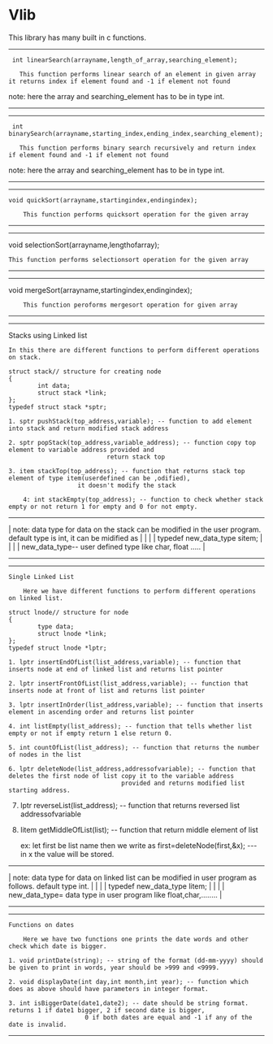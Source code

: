 # Vlib
This library has many built in c functions.
____________________________________________________________________________________________________________________________________________________

     int linearSearch(arrayname,length_of_array,searching_element);

       This function performs linear search of an element in given array it returns index if element found and -1 if element not found

   note: here the array and searching_element has to be in type int.
____________________________________________________________________________________________________________________________________________________

____________________________________________________________________________________________________________________________________________________

     int binarySearch(arrayname,starting_index,ending_index,searching_element);

       This function performs binary search recursively and return index if element found and -1 if element not found

   note: here the array and searching_element has to be in type int.
____________________________________________________________________________________________________________________________________________________

____________________________________________________________________________________________________________________________________________________
    void quickSort(arrayname,startingindex,endingindex);

        This function performs quicksort operation for the given array

____________________________________________________________________________________________________________________________________________________

____________________________________________________________________________________________________________________________________________________
   void selectionSort(arrayname,lengthofarray);

	This function performs selectionsort operation for the given array

____________________________________________________________________________________________________________________________________________________

____________________________________________________________________________________________________________________________________________________
   void mergeSort(arrayname,startingindex,endingindex);

        This function peroforms mergesort operation for given array

____________________________________________________________________________________________________________________________________________________

____________________________________________________________________________________________________________________________________________________
   Stacks using Linked list

	In this there are different functions to perform different operations on stack.

	struct stack// structure for creating node
	{
       		int data;
       		struct stack *link;
	};
	typedef struct stack *sptr;

	1. sptr pushStack(top_address,variable); -- function to add element into stack and return modified stack address

	2. sptr popStack(top_address,variable_address); -- function copy top element to variable address provided and
							   return stack top

	3. item stackTop(top_address); -- function that returns stack top element of type item(userdefined can be ,odified),
					   it doesn't modify the stack

        4: int stackEmpty(top_address); -- function to check whether stack empty or not return 1 for empty and 0 for not empty.
  --------------------------------------------------------------------------------------------------------------------------------
  |	note: data type for data on the stack can be modified in the user program. default type is int, it can be midified as  |
  |																 |
  |		typedef new_data_type sitem;											 |
  |																 |
  |	new_data_type-- user defined type like char, float .....                                                                 |
____________________________________________________________________________________________________________________________________________________

____________________________________________________________________________________________________________________________________________________
	Single Linked List

		Here we have different functions to perform different operations on linked list.

	struct lnode// structure for node
	{
    		type data;
    		struct lnode *link;
	};
	typedef struct lnode *lptr;

	1. lptr insertEndOfList(list_address,variable); -- function that inserts node at end of linked list and returns list pointer

	2. lptr insertFrontOfList(list_address,variable); -- function that inserts node at front of list and returns list pointer

	3. lptr insertInOrder(list_address,variable); -- function that inserts element in ascending order and returns list pointer

	4. int listEmpty(list_address); -- function that tells whether list empty or not if empty return 1 else return 0.

	5. int countOfList(list_address); -- function that returns the number of nodes in the list

	6. lptr deleteNode(list_address,addressofvariable); -- function that deletes the first node of list copy it to the variable address
							       provided and returns modified list starting address.
  7. lptr reverseList(list_address); -- function that returns reversed list addressofvariable
  8. litem getMiddleOfList(list); --  function that return middle element of list

		ex: let first be list name then we write as        first=deleteNode(first,&x); --- in x the value will be stored.

  ------------------------------------------------------------------------------------------------------------------------------------------
  |		note: data type for data on linked list can be modified in user program as follows. default type int.                     |
  | 																	    |
  |		typedef new_data_type litem;           											    |
  |																	    |
  |		new_data_type= data type in user program like float,char,........  							    |

____________________________________________________________________________________________________________________________________________________

____________________________________________________________________________________________________________________________________________________
	Functions on dates

		Here we have two functions one prints the date words and other check which date is bigger.

	1. void printDate(string); -- string of the format (dd-mm-yyyy) should be given to print in words, year should be >999 and <9999.

	2. void displayDate(int day,int month,int year); -- function which does as above should have parameters in integer format.

	3. int isBiggerDate(date1,date2); -- date should be string format. returns 1 if date1 bigger, 2 if second date is bigger,
					     0 if both dates are equal and -1 if any of the date is invalid.

____________________________________________________________________________________________________________________________________________________

